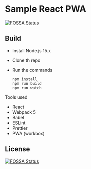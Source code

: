 # Sample React PWA
[![FOSSA Status](https://app.fossa.com/api/projects/git%2Bgithub.com%2Frmkanda%2Freact-pwa.svg?type=shield)](https://app.fossa.com/projects/git%2Bgithub.com%2Frmkanda%2Freact-pwa?ref=badge_shield)


## Build

- Install Node.js 15.x
- Clone th repo
- Run the commands

  ```
  npm install
  npm run build
  npm run watch
  ```

Tools used

- React
- Webpack 5
- Babel
- ESLint
- Prettier
- PWA (workbox)


## License
[![FOSSA Status](https://app.fossa.com/api/projects/git%2Bgithub.com%2Frmkanda%2Freact-pwa.svg?type=large)](https://app.fossa.com/projects/git%2Bgithub.com%2Frmkanda%2Freact-pwa?ref=badge_large)